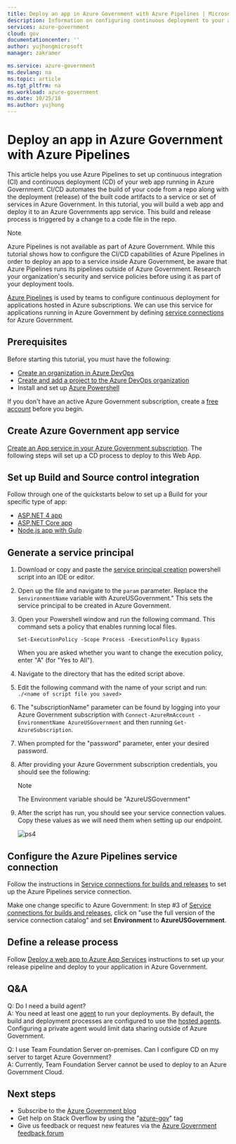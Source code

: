 ```yaml
---
title: Deploy an app in Azure Government with Azure Pipelines | Microsoft Docs
description: Information on configuring continuous deployment to your applications hosted with a subscription in Azure Government by connecting from Azure Pipelines.
services: azure-government
cloud: gov
documentationcenter: ''
author: yujhongmicrosoft
manager: zakramer

ms.service: azure-government
ms.devlang: na
ms.topic: article
ms.tgt_pltfrm: na
ms.workload: azure-government
ms.date: 10/25/18
ms.author: yujhong
---
```


# Deploy an app in Azure Government with Azure Pipelines

This article helps you use Azure Pipelines to set up continuous integration (CI) and continuous deployment (CD) of your web app running in Azure Government. CI/CD automates the build of your code from a repo along with the deployment (release) of the built code artifacts to a service or set of services in Azure Government. In this tutorial, you will build a web app and deploy it to an Azure Governments app service. This build and release process is triggered by a change to a code file in the repo.

> [!NOTE]
> Azure Pipelines is not available as part of Azure Government. While this tutorial shows how to configure the CI/CD capabilities of Azure Pipelines in order to deploy an app to a service inside Azure Government, be aware that Azure Pipelines runs its pipelines outside of Azure Government. Research your organization's security and service policies before using it as part of your deployment tools. 

[Azure Pipelines](https://docs.microsoft.com/azure/devops/pipelines/get-started/?view=vsts) is used by teams to configure continuous deployment for applications hosted in Azure subscriptions. We can use this service for applications running in Azure Government by defining [service connections](https://docs.microsoft.com/azure/devops/pipelines/library/service-endpoints?view=vsts) for Azure Government. 

## Prerequisites

Before starting this tutorial, you must have the following:

+ [Create an organization in Azure DevOps](https://docs.microsoft.com/azure/devops/organizations/accounts/create-organization?view=vsts)
+ [Create and add a project to the Azure DevOps organization](https://docs.microsoft.com/azure/devops/organizations/projects/create-project?toc=%2Fazure%2Fdevops%2Fuser-guide%2Ftoc.json&%3Bbc=%2Fazure%2Fdevops%2Fuser-guide%2Fbreadcrumb%2Ftoc.json&view=vsts&tabs=new-nav)
+ Install and set up [Azure Powershell](https://docs.microsoft.com/powershell/azure/azurerm/install-azurerm-ps?view=azurermps-5.1.1)

If you don't have an active Azure Government subscription, create a [free account](https://azure.microsoft.com/overview/clouds/government/) before you begin.

## Create Azure Government app service 

[Create an App service in your Azure Government subscription](documentation-government-howto-deploy-webandmobile.md). 
The following steps will set up a CD process to deploy to this Web App. 

## Set up Build and Source control integration

Follow through one of the quickstarts below to set up a Build for your specific type of app: 

- [ASP.NET 4 app](https://docs.microsoft.com/azure/devops/pipelines/apps/aspnet/build-aspnet-4?view=vsts)
- [ASP.NET Core app](https://docs.microsoft.com/azure/devops/pipelines/languages/dotnet-core?view=vsts&tabs=yaml)
- [Node.js app with Gulp](https://docs.microsoft.com/azure/devops/pipelines/languages/javascript?view=vsts&tabs=yaml)

## Generate a service principal 

1. Download or copy and paste the [service principal creation](https://github.com/yujhongmicrosoft/spncreationn/blob/master/spncreation.ps1) powershell script into an IDE or editor. 
2. Open up the file and navigate to the `param` parameter. Replace the `$environmentName` variable with 
AzureUSGovernment." This sets the service principal to be created in Azure Government.
3. Open your Powershell window and run the following command. This command sets a policy that enables running local files. 

    ```Set-ExecutionPolicy -Scope Process -ExecutionPolicy Bypass```

    When you are asked whether you want to change the execution policy, enter "A" (for "Yes to All").

4. Navigate to the directory that has the edited script above. 
5. Edit the following command with the name of your script and run:
    `./<name of script file you saved> `
6. The "subscriptionName" parameter can be found by logging into your Azure Government subscription with `Connect-AzureRmAccount -EnvironmentName AzureUSGovernment` and then running `Get-AzureSubscription`. 
7. When prompted for the "password" parameter, enter your desired password. 
8. After providing your Azure Government subscription credentials, you should see the following: 

    > [!NOTE]
    > The Environment variable should be "AzureUSGovernment"
    > 
    > 

9. After the script has run, you should see your service connection values. Copy these values as we will need them when setting up our endpoint. 

    ![ps4](./media/documentation-government-vsts-img11.png)

## Configure the Azure Pipelines service connection

Follow the instructions in [Service connections for builds and releases](https://docs.microsoft.com/azure/devops/pipelines/library/service-endpoints) to set up the Azure Pipelines service connection. 

Make one change specific to Azure Government: In step #3 of [Service connections for builds and releases](https://docs.microsoft.com/azure/devops/pipelines/library/service-endpoints?view=vsts), click on "use the full version of the service connection catalog" and set **Environment** to **AzureUSGovernment**.

## Define a release process

Follow [Deploy a web app to Azure App Services](https://docs.microsoft.com/azure/devops/pipelines/apps/cd/deploy-webdeploy-webapps?view=vsts) instructions to set up your release pipeline and deploy to your application in Azure Government.

## Q&A

Q: Do I need a build agent?<br/>
A: You need at least one [agent](https://docs.microsoft.com/azure/devops/pipelines/agents/agents?view=vsts) to run your deployments. By default, the build and deployment processes are configured to use the [hosted agents](https://docs.microsoft.com/azure/devops/pipelines/agents/agents?view=vsts#microsoft-hosted-agents). Configuring a private agent would limit data sharing outside of Azure Government.

Q: I use Team Foundation Server on-premises. Can I configure CD on my server to target Azure Government?<br/>
A: Currently, Team Foundation Server cannot be used to deploy to an Azure Government Cloud.

## Next steps
* Subscribe to the [Azure Government blog](https://blogs.msdn.microsoft.com/azuregov/)
* Get help on Stack Overflow by using the "[azure-gov](https://stackoverflow.com/questions/tagged/azure-gov)" tag
* Give us feedback or request new features via the [Azure Government feedback forum](https://feedback.azure.com/forums/558487-azure-government)
